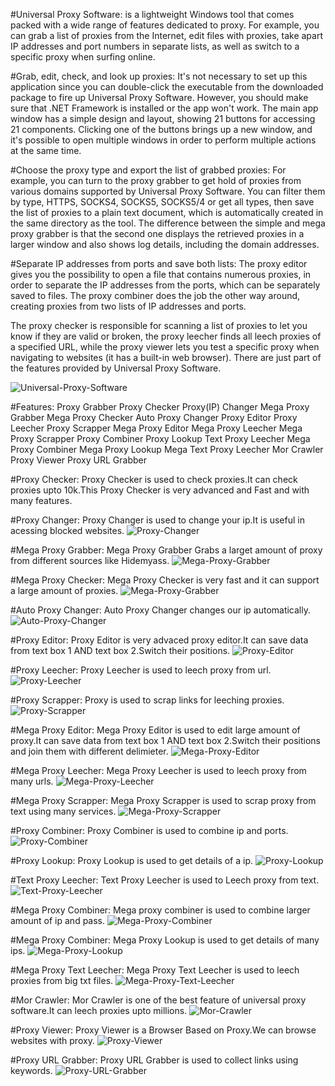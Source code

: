 #Universal Proxy Software:
                        is a lightweight Windows tool that comes packed with a wide range of features dedicated to proxy. For example, you can grab a list of proxies from the Internet, edit files with proxies, take apart IP addresses and port numbers in separate lists, as well as switch to a specific proxy when surfing online.

#Grab, edit, check, and look up proxies:
It's not necessary to set up this application since you can double-click the executable from the downloaded package to fire up Universal Proxy Software. However, you should make sure that .NET Framework is installed or the app won't work.
The main app window has a simple design and layout, showing 21 buttons for accessing 21 components. Clicking one of the buttons brings up a new window, and it's possible to open multiple windows in order to perform multiple actions at the same time.

#Choose the proxy type and export the list of grabbed proxies:
For example, you can turn to the proxy grabber to get hold of proxies from various domains supported by Universal Proxy Software. You can filter them by type, HTTPS, SOCKS4, SOCKS5, SOCKS5/4 or get all types, then save the list of proxies to a plain text document, which is automatically created in the same directory as the tool. The difference between the simple and mega proxy grabber is that the second one displays the retrieved proxies in a larger window and also shows log details, including the domain addresses.

#Separate IP addresses from ports and save both lists:
The proxy editor gives you the possibility to open a file that contains numerous proxies, in order to separate the IP addresses from the ports, which can be separately saved to files. The proxy combiner does the job the other way around, creating proxies from two lists of IP addresses and ports.

The proxy checker is responsible for scanning a list of proxies to let you know if they are valid or broken, the proxy leecher finds all leech proxies of a specified URL, while the proxy viewer lets you test a specific proxy when navigating to websites (it has a built-in web browser). There are just part of the features provided by Universal Proxy Software.

![Universal-Proxy-Software](https://i.imgur.com/Ns2CgKJ.png)

#Features:
Proxy Grabber
Proxy Checker
Proxy(IP) Changer
Mega Proxy Grabber
Mega Proxy Checker
Auto Proxy Changer
Proxy Editor
Proxy Leecher
Proxy Scrapper
Mega Proxy Editor
Mega Proxy Leecher
Mega Proxy Scrapper
Proxy Combiner
Proxy Lookup
Text Proxy Leecher
Mega Proxy Combiner
Mega Proxy Lookup
Mega Text Proxy Leecher
Mor Crawler
Proxy Viewer
Proxy URL Grabber

#Proxy Checker:
Proxy Checker is used to check proxies.It can check proxies upto 10k.This Proxy Checker is very advanced and Fast and with many features.

#Proxy Changer:
Proxy Changer is used to change your ip.It is useful in acessing blocked websites.
![Proxy-Changer](https://i.imgur.com/XSgqLoE.png)

#Mega Proxy Grabber:
Mega Proxy Grabber Grabs a larget amount of proxy from different sources like Hidemyass.
![Mega-Proxy-Grabber](https://i.imgur.com/n8KMNFI.png)

#Mega Proxy Checker:
Mega Proxy Checker is very fast and it can support a large amount of proxies.
![Mega-Proxy-Grabber](https://i.imgur.com/YuK0tHg.png)

#Auto Proxy Changer:
Auto Proxy Changer changes our ip automatically.
![Auto-Proxy-Changer](https://i.imgur.com/gxwIcVn.png)

#Proxy Editor:
Proxy Editor is very advaced proxy editor.It can save data from text box 1 AND text box 2.Switch their positions.
![Proxy-Editor](https://i.imgur.com/YeHaQV3.png)

#Proxy Leecher:
Proxy Leecher is used to leech proxy from url.
![Proxy-Leecher](https://i.imgur.com/YeHaQV3.png)

#Proxy Scrapper:
Proxy is used to scrap  links for leeching proxies.
![Proxy-Scrapper](https://i.imgur.com/EvEWQwf.png)

#Mega Proxy Editor:
Mega Proxy Editor is used to edit large amount of proxy.It can save data from text box 1 AND text box 2.Switch their positions and join them with different delimieter.
![Mega-Proxy-Editor](https://i.imgur.com/PD5zzP5.png)

#Mega Proxy Leecher:
Mega Proxy Leecher is used to leech proxy from many urls.
![Mega-Proxy-Leecher](https://i.imgur.com/hwb9lUB.png)

#Mega Proxy Scrapper:
Mega Proxy Scrapper is used to scrap proxy from text using many services.
![Mega-Proxy-Scrapper](https://i.imgur.com/zNbcX5Y.png)

#Proxy Combiner:
Proxy Combiner is used to combine ip and ports.
![Proxy-Combiner](https://i.imgur.com/jzFdteu.png)

#Proxy Lookup:
Proxy Lookup is used to get details of a ip.
![Proxy-Lookup](https://i.imgur.com/jzFdteu.png)

#Text Proxy Leecher:
Text Proxy Leecher is used to Leech proxy from text.
![Text-Proxy-Leecher](https://i.imgur.com/E049pDD.png)

#Mega Proxy Combiner:
Mega proxy combiner is used to combine larger amount of ip and pass.
![Mega-Proxy-Combiner](https://i.imgur.com/7yst8AK.png)

#Mega Proxy Combiner:
Mega Proxy Lookup is used to get details of many ips.
![Mega-Proxy-Lookup](https://i.imgur.com/T8JhZQM.png)

#Mega Proxy Text Leecher:
Mega Proxy Text Leecher is used to leech proxies from big txt files.
![Mega-Proxy-Text-Leecher](https://i.imgur.com/svitJDr.png)

#Mor Crawler:
Mor Crawler is one of the best feature of universal proxy software.It can leech proxies upto millions.
![Mor-Crawler](https://i.imgur.com/llCOQfO.png)

#Proxy Viewer:
Proxy Viewer is a Browser Based on Proxy.We can browse websites with proxy.
![Proxy-Viewer](https://i.imgur.com/cb551ud.png)

#Proxy URL Grabber:
Proxy URL Grabber is used to collect links using keywords.
![Proxy-URL-Grabber](https://i.imgur.com/Q3F0AhW.png)

